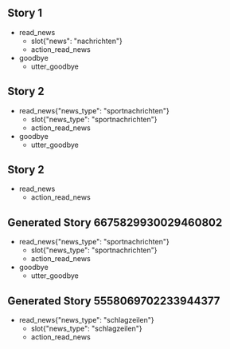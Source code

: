 ## Story 1
* read_news    
    - slot{"news": "nachrichten"}
    - action_read_news
* goodbye
    - utter_goodbye

## Story 2
* read_news{"news_type": "sportnachrichten"}
    - slot{"news_type": "sportnachrichten"}
    - action_read_news
* goodbye
    - utter_goodbye
    
## Story 2
* read_news
    - action_read_news

## Generated Story 6675829930029460802
* read_news{"news_type": "sportnachrichten"}
    - slot{"news_type": "sportnachrichten"}
    - action_read_news
* goodbye
    - utter_goodbye

## Generated Story 5558069702233944377
* read_news{"news_type": "schlagzeilen"}
    - slot{"news_type": "schlagzeilen"}
    - action_read_news